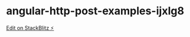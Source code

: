 # angular-http-post-examples-ijxlg8

[Edit on StackBlitz ⚡️](https://stackblitz.com/edit/angular-http-post-examples-ijxlg8)